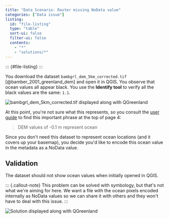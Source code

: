 ```yaml
---
title: "Data Scenario: Raster missing NoData value"
categories: ["Data issue"]
listing:
  id: "file-listing"
  type: "table"
  sort-ui: false
  filter-ui: false
  contents:
    - "*"
    - "solutions/*"
---
```


::: {#file-listing}
:::

<!-- alex ignore black -->
You download the dataset `bambgrl_dem_5km_corrected.tif`
[@bamber_2001_greenland_dem] and open it in QGIS. You observe that ocean values
all appear black. You use the **Identify tool** to verify all the black values
are the same: `1.1`.

![`bambgrl_dem_5km_corrected.tif` displayed along with
QGreenland](/_media/qgreenland_missing_nodata_value.png)

At this point, you're not sure what this represents, so you consult the [user
guide](https://nsidc.org/sites/default/files/nsidc-0092-v001-userguide.pdf) to find this
important phrase at the top of page 4:

>DEM values of -0.1 m represent ocean

Since you don't need this dataset to represent ocean locations (and it covers up your
basemap), you decide you'd like to encode this ocean value in the metadata as a NoData
value.


## Validation

The dataset should not show ocean values when initially opened in QGIS.

::: {.callout-note}
This problem can be solved with symbology, but that's not what we're aiming
for here. We want a file with the ocean pixels encoded internally as NoData
values so we can share it with others and they won't have to deal with this
issue.
:::

![Solution displayed along with
QGreenland](/_media/qgreenland_dem_with_nodata.png)
